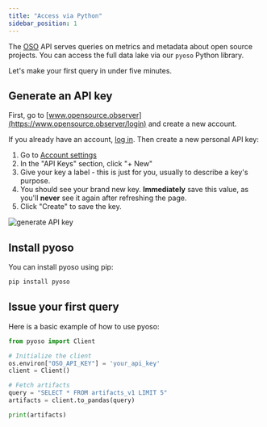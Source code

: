 ```yaml
---
title: "Access via Python"
sidebar_position: 1
---
```


The [OSO](https://www.opensource.observer/settings/api) API serves
queries on metrics and metadata about open source projects.
You can access the full data lake via our `pyoso` Python library.

Let's make your first query in under five minutes.

## Generate an API key

First, go to [www.opensource.observer](https://www.opensource.observer/login) and create a new account.

If you already have an account, [log in](https://www.opensource.observer/login). Then create a new personal API key:

1. Go to [Account settings](https://www.opensource.observer/settings/api)
2. In the "API Keys" section, click "+ New"
3. Give your key a label - this is just for you, usually to describe a key's purpose.
4. You should see your brand new key. **Immediately** save this value, as you'll **never** see it again after refreshing the page.
5. Click "Create" to save the key.

![generate API key](../integrate/generate-api-key.png)

## Install pyoso

You can install pyoso using pip:

```bash
pip install pyoso
```

## Issue your first query

Here is a basic example of how to use pyoso:

```python
from pyoso import Client

# Initialize the client
os.environ["OSO_API_KEY"] = 'your_api_key'
client = Client()

# Fetch artifacts
query = "SELECT * FROM artifacts_v1 LIMIT 5"
artifacts = client.to_pandas(query)

print(artifacts)
```
